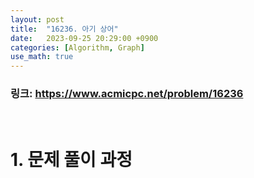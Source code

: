 ```yaml
---
layout: post
title:  "16236. 아기 상어"
date:   2023-09-25 20:29:00 +0900
categories: [Algorithm, Graph]
use_math: true
---
```


### 링크: https://www.acmicpc.net/problem/16236

<br/>

# 1. 문제 풀이 과정

